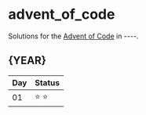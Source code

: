 # advent_of_code

Solutions for the [Advent of Code](https://adventofcode.com/) in ----.


## {YEAR}
| Day | Status |
| ----------- | ----------- |
| 01 |⭐️ ⭐️|


